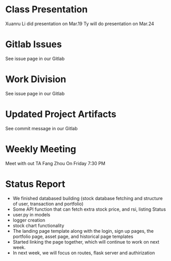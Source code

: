 # Class Presentation
Xuanru Li did presentation on Mar.19
Ty will do presentation on Mar.24

# Gitlab Issues
See issue page in our Gitlab

# Work Division
See issue page in our Gitlab

# Updated Project Artifacts
See commit message in our Gitlab

# Weekly Meeting
Meet with out TA Fang Zhou On Friday 7:30 PM

# Status Report
* We finished databased building (stock database fetching and structure of user, transaction and portfolio)
* Some API function that can fetch extra stock price, and rsi, listing Status
* user.py in models
* logger creation
* stock chart functionality
* The landing page template along with the login, sign up pages, the portfolio page, asset page, and historical page templates
* Started linking the page together, which will continue to work on next week.
* In next week, we will focus on routes, flask server and authirization

